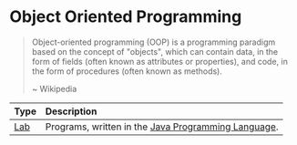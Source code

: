 # Object Oriented Programming

> Object-oriented programming (OOP) is a programming paradigm based on the concept of "objects", which can contain data, in the form of fields (often known as attributes or properties), and code, in the form of procedures (often known as methods).
>
> ~ Wikipedia

| Type        | Description                                                                                                        |
| :---------- | :----------------------------------------------------------------------------------------------------------------- |
| [Lab](lab/) | Programs, written in the [Java Programming Language](<https://en.wikipedia.org/wiki/Java_(programming_language)>). |
